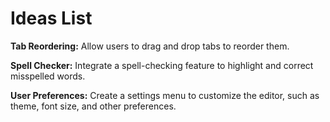 # Ideas List

**Tab Reordering:** Allow users to drag and drop tabs to reorder them.

**Spell Checker:** Integrate a spell-checking feature to highlight and correct misspelled words.

**User Preferences:** Create a settings menu to customize the editor, such as theme, font size, and other preferences.
